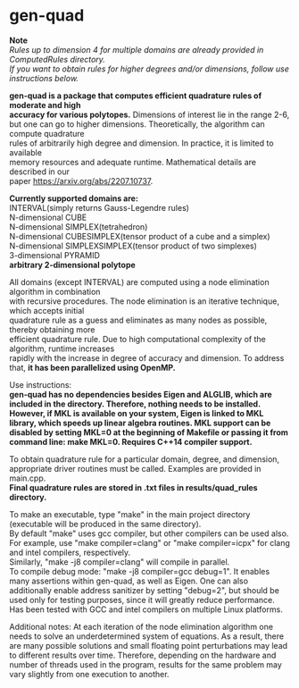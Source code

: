 # gen-quad 
**Note**    
*Rules up to dimension 4 for multiple domains are already provided in ComputedRules directory.     
If you want to obtain rules for higher degrees and/or dimensions, follow use instructions below.*  
 
**gen-quad is a package that computes efficient quadrature rules of moderate and high  
accuracy for various polytopes.** Dimensions of interest lie in the range 2-6,  
but one can go to higher dimensions. Theoretically, the algorithm can compute quadrature  
rules of arbitrarily high degree and dimension. In practice, it is limited to available  
memory resources and adequate runtime. Mathematical details are described in our  
paper https://arxiv.org/abs/2207.10737.    
  
**Currently supported domains are:**   
INTERVAL(simply returns Gauss-Legendre rules)  
N-dimensional CUBE  
N-dimensional SIMPLEX(tetrahedron)  
N-dimensional CUBESIMPLEX(tensor product of a cube and a simplex)  
N-dimensional SIMPLEXSIMPLEX(tensor product of two simplexes)  
3-dimensional PYRAMID  
**arbitrary 2-dimensional polytope**
  
All domains (except INTERVAL) are computed using a node elimination algorithm in combination  
with recursive procedures. The node elimination is an iterative technique, which accepts initial  
quadrature rule as a guess and eliminates as many nodes as possible, thereby obtaining more  
efficient quadrature rule. Due to high computational complexity of the algorithm, runtime increases  
rapidly with the increase in degree of accuracy and dimension. To address that, **it has been parallelized using OpenMP.**  
  
Use instructions:   
**gen-quad has no dependencies besides Eigen and ALGLIB, which are included in the directory. Therefore, nothing needs to be installed.
However, if MKL is available on your system, Eigen is linked to MKL library, which speeds up linear algebra routines.
MKL support can be disabled by setting MKL=0 at the beginning of Makefile or passing it from command line: make MKL=0.
Requires C++14 compiler support.**  

To obtain quadrature rule for a particular domain, degree, and dimension,   
appropriate driver routines must be called. Examples are provided in main.cpp.  
**Final quadrature rules are stored in .txt files in results/quad_rules directory.**   

To make an executable, type "make" in the main project directory  
(executable will be produced in the same directory).   
By default "make" uses gcc compiler, but other compilers can be used also.  
For example, use "make compiler=clang" or "make compiler=icpx" for clang and intel compilers, respectively.  
Similarly, "make -j8 compiler=clang" will compile in parallel.  
To compile debug mode: "make -j8 compiler=gcc debug=1". It enables many assertions within gen-quad, as well as Eigen. 
One can also additionally enable address sanitizer by setting "debug=2", but should be used only for testing purposes, 
since it will greatly reduce performance.  
Has been tested with GCC and intel compilers on multiple Linux platforms.    
 

Additional notes:
At each iteration of the node elimination algorithm one needs to solve an underdetermined
system of equations. As a result, there are many possible solutions and small floating
point perturbations may lead to different results over time. Therefore, depending
on the hardware and number of threads used in the program, results for the same problem
may vary slightly from one execution to another. 

   
 
